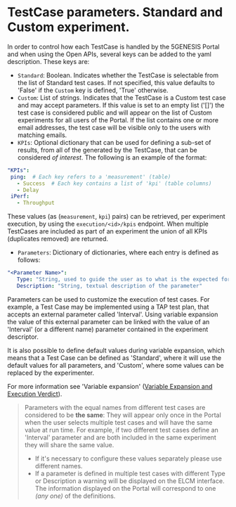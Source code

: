 # TestCase parameters. Standard and Custom experiment. 

In order to control how each TestCase is handled by the 5GENESIS Portal and when using the Open APIs, several keys can
be added to the yaml description. These keys are:
 - `Standard`: Boolean. Indicates whether the TestCase is selectable from the list of Standard test cases. If not
   specified, this value defaults to 'False' if the `Custom` key is defined, 'True' otherwise.
 - `Custom`: List of strings. Indicates that the TestCase is a Custom test case and may accept parameters. If this
   value is set to an empty list ('[]') the test case is considered public and will appear on the list of Custom
   experiments for all users of the Portal. If the list contains one or more email addresses, the test case will be
   visible only to the users with matching emails.
 - `KPIs`: Optional dictionary that can be used for defining a sub-set of results, from all of the generated by the
TestCase, that can be considered *of interest*. The following is an example of the format:
 ```yaml
"KPIs":
  ping:  # Each key refers to a 'measurement' (table)
    - Success  # Each key contains a list of 'kpi' (table columns)
    - Delay
  iPerf:
    - Throughput
 ```
These values (as (`measurement`, `kpi`) pairs) can be retrieved, per experiment execution, by using the
`execution/<id>/kpis` endpoint. When multiple TestCases are included as part of an experiment the union
of all KPIs (duplicates removed) are returned.
 - `Parameters`: Dictionary of dictionaries, where each entry is defined as follows:
 ```yaml
"<Parameter Name>":
    Type: "String, used to guide the user as to what is the expected format"
    Description: "String, textual description of the parameter"
 ```

Parameters can be used to customize the execution of test cases. For example, a Test Case may be implemented using a
TAP test plan, that accepts an external parameter called 'Interval'. Using variable expansion the value of this
external parameter can be linked with the value of an 'Interval' (or a different name) parameter contained in the
experiment descriptor. 

It is also possible to define default values during variable expansion, which means that a Test Case can be defined
as 'Standard', where it will use the default values for all parameters, and 'Custom', where some values can be replaced
by the experimenter.

For more information see 'Variable expansion'
([Variable Expansion and Execution Verdict](/docs/3-3_VARIABLE_EXPANSION_VERDICT.md)).

> Parameters with the equal names from different test cases are considered to be **the same**: They will appear only
> once in the Portal when the user selects multiple test cases and will have the same value at run time. For example,
> if two different test cases define an 'Interval' parameter and are both included in the same experiment they will
> share the same value.
> - If it's necessary to configure these values separately please use different names.
> - If a parameter is defined in multiple test cases with different Type or Description a warning will be displayed on
> the ELCM interface. The information displayed on the Portal will correspond to one *(any one)* of the definitions.
